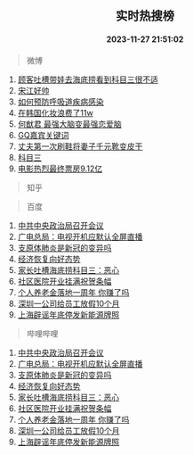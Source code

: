 <div align="center"><h2>实时热搜榜</h2><h4>2023-11-27 21:51:02</h4></div>

> 微博  

1. [顾客吐槽带娃去海底捞看到科目三很不适](https://s.weibo.com/weibo?q=%23%E9%A1%BE%E5%AE%A2%E5%90%90%E6%A7%BD%E5%B8%A6%E5%A8%83%E5%8E%BB%E6%B5%B7%E5%BA%95%E6%8D%9E%E7%9C%8B%E5%88%B0%E7%A7%91%E7%9B%AE%E4%B8%89%E5%BE%88%E4%B8%8D%E9%80%82%23&t=31&band_rank=1&Refer=top)<br />
2. [宋江好帅](https://s.weibo.com/weibo?q=%E5%AE%8B%E6%B1%9F%E5%A5%BD%E5%B8%85&t=31&band_rank=2&Refer=top)<br />
3. [如何预防呼吸道疾病感染](https://s.weibo.com/weibo?q=%23%E5%A6%82%E4%BD%95%E9%A2%84%E9%98%B2%E5%91%BC%E5%90%B8%E9%81%93%E7%96%BE%E7%97%85%E6%84%9F%E6%9F%93%23&t=31&band_rank=3&Refer=top)<br />
4. [在韩国化妆浪费了11w](https://s.weibo.com/weibo?q=%E5%9C%A8%E9%9F%A9%E5%9B%BD%E5%8C%96%E5%A6%86%E6%B5%AA%E8%B4%B9%E4%BA%8611w&t=31&band_rank=4&Refer=top)<br />
5. [何猷君 最强大脑变最强恋爱脑](https://s.weibo.com/weibo?q=%E4%BD%95%E7%8C%B7%E5%90%9B%20%E6%9C%80%E5%BC%BA%E5%A4%A7%E8%84%91%E5%8F%98%E6%9C%80%E5%BC%BA%E6%81%8B%E7%88%B1%E8%84%91&t=31&band_rank=5&Refer=top)<br />
6. [GQ嘉宾关键词](https://s.weibo.com/weibo?q=%23GQ%E5%98%89%E5%AE%BE%E5%85%B3%E9%94%AE%E8%AF%8D%23&t=31&band_rank=6&Refer=top)<br />
7. [丈夫第一次刷鞋将妻子千元靴变皮干](https://s.weibo.com/weibo?q=%23%E4%B8%88%E5%A4%AB%E7%AC%AC%E4%B8%80%E6%AC%A1%E5%88%B7%E9%9E%8B%E5%B0%86%E5%A6%BB%E5%AD%90%E5%8D%83%E5%85%83%E9%9D%B4%E5%8F%98%E7%9A%AE%E5%B9%B2%23&t=31&band_rank=7&Refer=top)<br />
8. [科目三](https://s.weibo.com/weibo?q=%E7%A7%91%E7%9B%AE%E4%B8%89&t=31&band_rank=8&Refer=top)<br />
9. [电影热烈最终票房9.12亿](https://s.weibo.com/weibo?q=%23%E7%94%B5%E5%BD%B1%E7%83%AD%E7%83%88%E6%9C%80%E7%BB%88%E7%A5%A8%E6%88%BF9.12%E4%BA%BF%23&t=31&band_rank=9&Refer=top)<br />

> 知乎  


> 百度  

1. [中共中央政治局召开会议](https://www.baidu.com/s?wd=%E4%B8%AD%E5%85%B1%E4%B8%AD%E5%A4%AE%E6%94%BF%E6%B2%BB%E5%B1%80%E5%8F%AC%E5%BC%80%E4%BC%9A%E8%AE%AE&sa=fyb_news&rsv_dl=fyb_news)<br />
2. [广电总局：电视开机应默认全屏直播](https://www.baidu.com/s?wd=%E5%B9%BF%E7%94%B5%E6%80%BB%E5%B1%80%EF%BC%9A%E7%94%B5%E8%A7%86%E5%BC%80%E6%9C%BA%E5%BA%94%E9%BB%98%E8%AE%A4%E5%85%A8%E5%B1%8F%E7%9B%B4%E6%92%AD&sa=fyb_news&rsv_dl=fyb_news)<br />
3. [支原体肺炎是新冠的变异吗](https://www.baidu.com/s?wd=%E6%94%AF%E5%8E%9F%E4%BD%93%E8%82%BA%E7%82%8E%E6%98%AF%E6%96%B0%E5%86%A0%E7%9A%84%E5%8F%98%E5%BC%82%E5%90%97&sa=fyb_news&rsv_dl=fyb_news)<br />
4. [经济恢复向好态势](https://www.baidu.com/s?wd=%E7%BB%8F%E6%B5%8E%E6%81%A2%E5%A4%8D%E5%90%91%E5%A5%BD%E6%80%81%E5%8A%BF&sa=fyb_news&rsv_dl=fyb_news)<br />
5. [家长吐槽海底捞科目三：恶心](https://www.baidu.com/s?wd=%E5%AE%B6%E9%95%BF%E5%90%90%E6%A7%BD%E6%B5%B7%E5%BA%95%E6%8D%9E%E7%A7%91%E7%9B%AE%E4%B8%89%EF%BC%9A%E6%81%B6%E5%BF%83&sa=fyb_news&rsv_dl=fyb_news)<br />
6. [社区医院开业挂满祝贺条幅](https://www.baidu.com/s?wd=%E7%A4%BE%E5%8C%BA%E5%8C%BB%E9%99%A2%E5%BC%80%E4%B8%9A%E6%8C%82%E6%BB%A1%E7%A5%9D%E8%B4%BA%E6%9D%A1%E5%B9%85&sa=fyb_news&rsv_dl=fyb_news)<br />
7. [个人养老金落地一周年 你赚了吗](https://www.baidu.com/s?wd=%E4%B8%AA%E4%BA%BA%E5%85%BB%E8%80%81%E9%87%91%E8%90%BD%E5%9C%B0%E4%B8%80%E5%91%A8%E5%B9%B4+%E4%BD%A0%E8%B5%9A%E4%BA%86%E5%90%97&sa=fyb_news&rsv_dl=fyb_news)<br />
8. [深圳一公司给员工放假10个月](https://www.baidu.com/s?wd=%E6%B7%B1%E5%9C%B3%E4%B8%80%E5%85%AC%E5%8F%B8%E7%BB%99%E5%91%98%E5%B7%A5%E6%94%BE%E5%81%8710%E4%B8%AA%E6%9C%88&sa=fyb_news&rsv_dl=fyb_news)<br />
9. [上海辟谣年底停发新能源牌照](https://www.baidu.com/s?wd=%E4%B8%8A%E6%B5%B7%E8%BE%9F%E8%B0%A3%E5%B9%B4%E5%BA%95%E5%81%9C%E5%8F%91%E6%96%B0%E8%83%BD%E6%BA%90%E7%89%8C%E7%85%A7&sa=fyb_news&rsv_dl=fyb_news)<br />

> 哔哩哔哩  

1. [中共中央政治局召开会议](https://www.baidu.com/s?wd=%E4%B8%AD%E5%85%B1%E4%B8%AD%E5%A4%AE%E6%94%BF%E6%B2%BB%E5%B1%80%E5%8F%AC%E5%BC%80%E4%BC%9A%E8%AE%AE&sa=fyb_news&rsv_dl=fyb_news)<br />
2. [广电总局：电视开机应默认全屏直播](https://www.baidu.com/s?wd=%E5%B9%BF%E7%94%B5%E6%80%BB%E5%B1%80%EF%BC%9A%E7%94%B5%E8%A7%86%E5%BC%80%E6%9C%BA%E5%BA%94%E9%BB%98%E8%AE%A4%E5%85%A8%E5%B1%8F%E7%9B%B4%E6%92%AD&sa=fyb_news&rsv_dl=fyb_news)<br />
3. [支原体肺炎是新冠的变异吗](https://www.baidu.com/s?wd=%E6%94%AF%E5%8E%9F%E4%BD%93%E8%82%BA%E7%82%8E%E6%98%AF%E6%96%B0%E5%86%A0%E7%9A%84%E5%8F%98%E5%BC%82%E5%90%97&sa=fyb_news&rsv_dl=fyb_news)<br />
4. [经济恢复向好态势](https://www.baidu.com/s?wd=%E7%BB%8F%E6%B5%8E%E6%81%A2%E5%A4%8D%E5%90%91%E5%A5%BD%E6%80%81%E5%8A%BF&sa=fyb_news&rsv_dl=fyb_news)<br />
5. [家长吐槽海底捞科目三：恶心](https://www.baidu.com/s?wd=%E5%AE%B6%E9%95%BF%E5%90%90%E6%A7%BD%E6%B5%B7%E5%BA%95%E6%8D%9E%E7%A7%91%E7%9B%AE%E4%B8%89%EF%BC%9A%E6%81%B6%E5%BF%83&sa=fyb_news&rsv_dl=fyb_news)<br />
6. [社区医院开业挂满祝贺条幅](https://www.baidu.com/s?wd=%E7%A4%BE%E5%8C%BA%E5%8C%BB%E9%99%A2%E5%BC%80%E4%B8%9A%E6%8C%82%E6%BB%A1%E7%A5%9D%E8%B4%BA%E6%9D%A1%E5%B9%85&sa=fyb_news&rsv_dl=fyb_news)<br />
7. [个人养老金落地一周年 你赚了吗](https://www.baidu.com/s?wd=%E4%B8%AA%E4%BA%BA%E5%85%BB%E8%80%81%E9%87%91%E8%90%BD%E5%9C%B0%E4%B8%80%E5%91%A8%E5%B9%B4+%E4%BD%A0%E8%B5%9A%E4%BA%86%E5%90%97&sa=fyb_news&rsv_dl=fyb_news)<br />
8. [深圳一公司给员工放假10个月](https://www.baidu.com/s?wd=%E6%B7%B1%E5%9C%B3%E4%B8%80%E5%85%AC%E5%8F%B8%E7%BB%99%E5%91%98%E5%B7%A5%E6%94%BE%E5%81%8710%E4%B8%AA%E6%9C%88&sa=fyb_news&rsv_dl=fyb_news)<br />
9. [上海辟谣年底停发新能源牌照](https://www.baidu.com/s?wd=%E4%B8%8A%E6%B5%B7%E8%BE%9F%E8%B0%A3%E5%B9%B4%E5%BA%95%E5%81%9C%E5%8F%91%E6%96%B0%E8%83%BD%E6%BA%90%E7%89%8C%E7%85%A7&sa=fyb_news&rsv_dl=fyb_news)<br />

